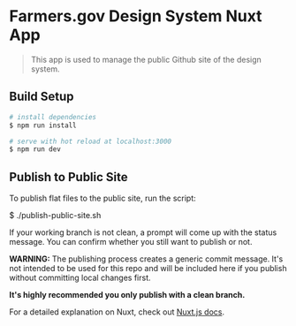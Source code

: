 # Farmers.gov Design System Nuxt App

> This app is used to manage the public Github site of the design system.

## Build Setup

``` bash
# install dependencies
$ npm run install

# serve with hot reload at localhost:3000
$ npm run dev
```

## Publish to Public Site
To publish flat files to the public site, run the script:

$ ./publish-public-site.sh

If your working branch is not clean, a prompt will come up with the status message. You can confirm whether you still want to publish or not.

**WARNING:** The publishing process creates a generic commit message. It's not intended to be used for this repo and will be included here if you publish without committing local changes first. 

**It's highly recommended you only publish with a clean branch.**

For a detailed explanation on Nuxt, check out [Nuxt.js docs](https://nuxtjs.org).
